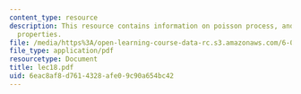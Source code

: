 ```yaml
---
content_type: resource
description: This resource contains information on poisson process, and its basic
  properties.
file: /media/https%3A/open-learning-course-data-rc.s3.amazonaws.com/6-041-probabilistic-systems-analysis-and-applied-probability-spring-2006/6eac8af8d7614328afe09c90a654bc42_lec18.pdf
file_type: application/pdf
resourcetype: Document
title: lec18.pdf
uid: 6eac8af8-d761-4328-afe0-9c90a654bc42
---
```

